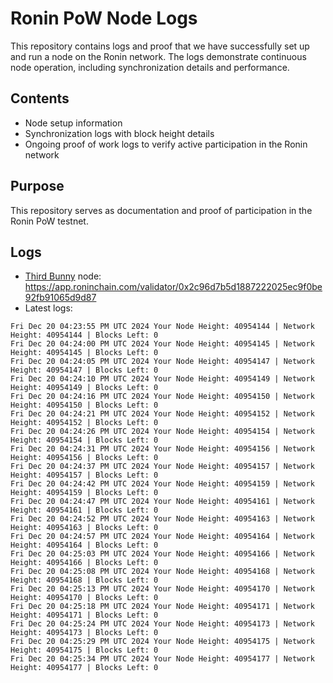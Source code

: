 # Ronin PoW Node Logs

This repository contains logs and proof that we have successfully set up and run a node on the Ronin network. The logs demonstrate continuous node operation, including synchronization details and performance.

## Contents

- Node setup information
- Synchronization logs with block height details
- Ongoing proof of work logs to verify active participation in the Ronin network

## Purpose

This repository serves as documentation and proof of participation in the Ronin PoW testnet.

## Logs

- [Third Bunny](https://thirdbunny.xyz/) node: https://app.roninchain.com/validator/0x2c96d7b5d1887222025ec9f0be92fb91065d9d87
- Latest logs:
```
Fri Dec 20 04:23:55 PM UTC 2024 Your Node Height: 40954144 | Network Height: 40954144 | Blocks Left: 0
Fri Dec 20 04:24:00 PM UTC 2024 Your Node Height: 40954145 | Network Height: 40954145 | Blocks Left: 0
Fri Dec 20 04:24:05 PM UTC 2024 Your Node Height: 40954147 | Network Height: 40954147 | Blocks Left: 0
Fri Dec 20 04:24:10 PM UTC 2024 Your Node Height: 40954149 | Network Height: 40954149 | Blocks Left: 0
Fri Dec 20 04:24:16 PM UTC 2024 Your Node Height: 40954150 | Network Height: 40954150 | Blocks Left: 0
Fri Dec 20 04:24:21 PM UTC 2024 Your Node Height: 40954152 | Network Height: 40954152 | Blocks Left: 0
Fri Dec 20 04:24:26 PM UTC 2024 Your Node Height: 40954154 | Network Height: 40954154 | Blocks Left: 0
Fri Dec 20 04:24:31 PM UTC 2024 Your Node Height: 40954156 | Network Height: 40954156 | Blocks Left: 0
Fri Dec 20 04:24:37 PM UTC 2024 Your Node Height: 40954157 | Network Height: 40954157 | Blocks Left: 0
Fri Dec 20 04:24:42 PM UTC 2024 Your Node Height: 40954159 | Network Height: 40954159 | Blocks Left: 0
Fri Dec 20 04:24:47 PM UTC 2024 Your Node Height: 40954161 | Network Height: 40954161 | Blocks Left: 0
Fri Dec 20 04:24:52 PM UTC 2024 Your Node Height: 40954163 | Network Height: 40954163 | Blocks Left: 0
Fri Dec 20 04:24:57 PM UTC 2024 Your Node Height: 40954164 | Network Height: 40954164 | Blocks Left: 0
Fri Dec 20 04:25:03 PM UTC 2024 Your Node Height: 40954166 | Network Height: 40954166 | Blocks Left: 0
Fri Dec 20 04:25:08 PM UTC 2024 Your Node Height: 40954168 | Network Height: 40954168 | Blocks Left: 0
Fri Dec 20 04:25:13 PM UTC 2024 Your Node Height: 40954170 | Network Height: 40954170 | Blocks Left: 0
Fri Dec 20 04:25:18 PM UTC 2024 Your Node Height: 40954171 | Network Height: 40954171 | Blocks Left: 0
Fri Dec 20 04:25:24 PM UTC 2024 Your Node Height: 40954173 | Network Height: 40954173 | Blocks Left: 0
Fri Dec 20 04:25:29 PM UTC 2024 Your Node Height: 40954175 | Network Height: 40954175 | Blocks Left: 0
Fri Dec 20 04:25:34 PM UTC 2024 Your Node Height: 40954177 | Network Height: 40954177 | Blocks Left: 0
```
